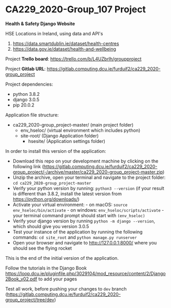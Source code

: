 # CA229_2020-Group_107 Project

**Health & Safety Django Website**

HSE Locations in Ireland, using data and API's 

1.  https://data.smartdublin.ie/dataset/health-centres
2.  https://data.gov.ie/dataset/health-and-wellbeing

Project **Trello board**: https://trello.com/b/L4UZbrlh/groupproject

Project **Gitlab URL**: https://gitlab.computing.dcu.ie/furduif2/ca229_2020-group_project

Project dependencies: 
*   python 3.8.2 
*   django 3.0.5
*   pip 20.0.2

Application file structure: 
- ca229_2020-group_project-master/  (main project folder)
    - env_hseloc/  (virtual environment which includes python)
    - site-root/   (Django Application folder)
        - hsesite/    (Application settings folder)

In order to install this version of the application: 
*  Download this repo on your development machine by clicking on the following link (https://gitlab.computing.dcu.ie/furduif2/ca229_2020-group_project/-/archive/master/ca229_2020-group_project-master.zip)
*  Unzip the archive, open your terminal and navigate to the project folder: `cd ca229_2020-group_project-master`
*  Verify your python version by running: `python3 --version` (if your result is different than 3.8.2, install the latest version from https://python.org/downloads/)
*  Activate your virtual environment: - on macOS: `source env_hseloc/bin/activate`
                                      - on windows: `env_hseloc/scripts/activate`
                                      - your terminal command prompt should start with `(env_hseloc)`
*  Verify your django version by running `python -m django --version`, which should give you version 3.0.5
*  Test your instance of the application by running the following commands: `cd site_root` and `python manage.py runserver`
*  Open your browser and navigate to http://127.0.0.1:8000/ where you should see the flying rocket

This is the end of the initial version of the application.

Follow the tutorials in the Django Book https://loop.dcu.ie/pluginfile.php/3029104/mod_resource/content/2/Django2Book_v02.pdf to add your pages

Test all work, before pushing your changes to `dev` branch (https://gitlab.computing.dcu.ie/furduif2/ca229_2020-group_project/tree/dev)